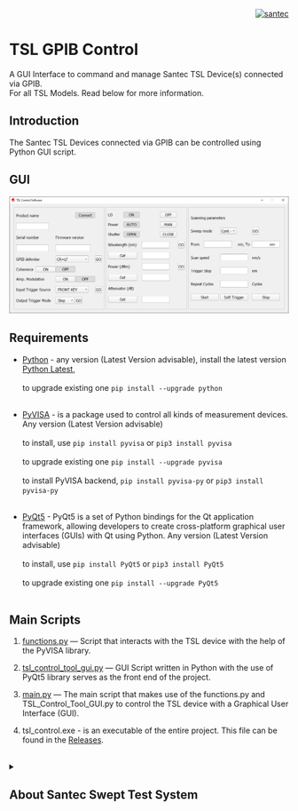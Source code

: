 <p align="right"> <a href="https://www.santec.com/jp/" target="_blank" rel="noreferrer"> <img src="https://www.santec.com/dcms_media/image/common_logo01.png" alt="santec" 
  width="250" height="45"/> </a> </p>

<h1>TSL GPIB Control</h1>

A GUI Interface to command and manage Santec TSL Device(s) connected via GPIB. <br>
For all TSL Models. Read below for more information.


<h2>Introduction</h2>

The Santec TSL Devices connected via GPIB can be controlled using Python GUI script.

<h2>GUI</h2>

![img.png](utils/gui.png)

<h2>Requirements</h2>

  - [Python](https://www.python.org/) - any version (Latest Version advisable),
    install the latest version [Python Latest](https://www.python.org/downloads/), <br><br>
    to upgrade existing one ``` pip install --upgrade python ``` <br><br>

  - [PyVISA](https://pyvisa.readthedocs.io/en/latest/) - is a package used to control all kinds of measurement devices.
    Any version (Latest Version advisable) <br><br>
    to install, use ``` pip install pyvisa ``` or ``` pip3 install pyvisa ``` <br><br>
    to upgrade existing one ``` pip install --upgrade pyvisa ``` <br><br>
    to install PyVISA backend, ``` pip install pyvisa-py ``` or ``` pip3 install pyvisa-py ``` <br><br>

  - [PyQt5](https://pypi.org/project/PyQt5/) - PyQt5 is a set of Python bindings for the Qt application framework,
    allowing developers to create cross-platform graphical user interfaces (GUIs) with Qt using Python.
    Any version (Latest Version advisable) <br><br>
    to install, use ``` pip install PyQt5 ``` or ``` pip3 install PyQt5 ``` <br><br>
    to upgrade existing one ``` pip install --upgrade PyQt5 ``` <br><br>


<h2>Main Scripts</h2>

  1) [functions.py] — Script that interacts with the TSL device with the help of the PyVISA library.

  2) [tsl_control_tool_gui.py] — GUI Script written in Python with the use of PyQt5 library serves as the front end of the project.

  3) [main.py] — The main script that makes use of the functions.py and TSL_Control_Tool_GUI.py to control the TSL device with a Graphical User Interface (GUI).
 
  4) tsl_control.exe - is an executable of the entire project. This file can be found in the [Releases](https://github.com/santec-corporation/TSL_GPIB_Control_Script/releases).


<br>
<details>
<summary><h2>About Santec Swept Test System</h2></summary>

### What is STS IL PDL?
  The Swept Test System is the photonic solution by Santec Corp. to perform Wavelength-Dependent Loss characterization of passive optical devices.
  It consists of:
  - A light source: Santec’s Tunable Semiconductor Laser (TSL);
  - A power meter: Santec’s Multi-port Power Meter (MPM);
   

### For more information on the Swept Test System [CLICK HERE](https://inst.santec.com/products/componenttesting/sts)
</details>


[//]: # (Below are the links to the Python scripts)
[functions.py]: <https://github.com/santec-corporation/TSL-GPIB-Control/blob/feature-lan/functions.py>
[main.py]: <https://github.com/santec-corporation/TSL-GPIB-Control/blob/feature-lan/main.py>
[tsl_control_tool_gui.py]: <https://github.com/santec-corporation/TSL-GPIB-Control/blob/feature-lan/tsl_control_tool_gui.py>
